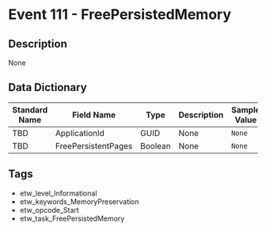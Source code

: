 # Event 111 - FreePersistedMemory

## Description
None

## Data Dictionary
|Standard Name|Field Name|Type|Description|Sample Value|
|---|---|---|---|---|
|TBD|ApplicationId|GUID|None|`None`|
|TBD|FreePersistentPages|Boolean|None|`None`|

## Tags
* etw_level_Informational
* etw_keywords_MemoryPreservation
* etw_opcode_Start
* etw_task_FreePersistedMemory